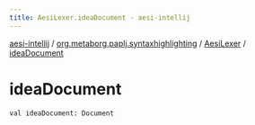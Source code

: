 ```yaml
---
title: AesiLexer.ideaDocument - aesi-intellij
---
```


[aesi-intellij](../../index.html) / [org.metaborg.paplj.syntaxhighlighting](../index.html) / [AesiLexer](index.html) / [ideaDocument](.)

# ideaDocument

`val ideaDocument: Document`